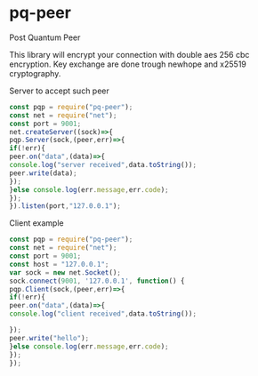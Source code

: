 # pq-peer
Post Quantum Peer

This library will encrypt your connection with double aes 256 cbc encryption.
Key exchange are done trough newhope and x25519 cryptography.

Server to accept such peer
```javascript
const pqp = require("pq-peer");
const net = require("net");
const port = 9001;
net.createServer((sock)=>{
pqp.Server(sock,(peer,err)=>{
if(!err){
peer.on("data",(data)=>{
console.log("server received",data.toString());
peer.write(data);
});
}else console.log(err.message,err.code);
});
}).listen(port,"127.0.0.1");

```
Client example
```javascript
const pqp = require("pq-peer");
const net = require("net");
const port = 9001;
const host = "127.0.0.1";
var sock = new net.Socket();
sock.connect(9001, '127.0.0.1', function() {
pqp.Client(sock,(peer,err)=>{
if(!err){
peer.on("data",(data)=>{
console.log("client received",data.toString());

});
peer.write("hello");
}else console.log(err.message,err.code);
});
});
```
